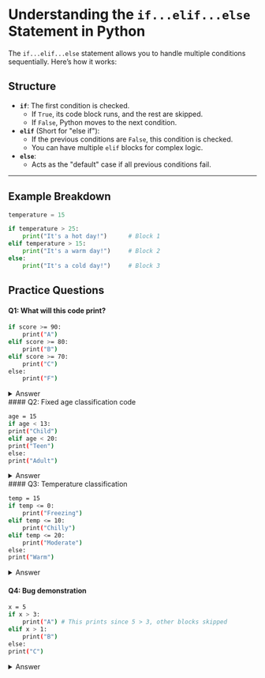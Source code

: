 # Understanding the `if...elif...else` Statement in Python

The `if...elif...else` statement allows you to handle multiple conditions sequentially. Here’s how it works:

## Structure

- **`if`**: The first condition is checked.
  - If `True`, its code block runs, and the rest are skipped.
  - If `False`, Python moves to the next condition.
- **`elif`** (Short for "else if"):
  - If the previous conditions are `False`, this condition is checked.
  - You can have multiple `elif` blocks for complex logic.
- **`else`**:
  - Acts as the "default" case if all previous conditions fail.

---

## Example Breakdown

```python
temperature = 15

if temperature > 25:
    print("It's a hot day!")      # Block 1
elif temperature > 15:
    print("It's a warm day!")     # Block 2
else:
    print("It's a cold day!")     # Block 3
```

## Practice Questions

#### Q1: What will this code print?

```bash score = 85
if score >= 90:
    print("A")
elif score >= 80:
    print("B")
elif score >= 70:
    print("C")
else:
    print("F")
```

<details> <summary>Answer</summary>
```
This will print "B" since 85 >= 80.
```
</details>
#### Q2: Fixed age classification code

```bash
age = 15
if age < 13:
print("Child")
elif age < 20:
print("Teen")
else:
print("Adult")
```

<details> <summary>Answer</summary>
 This will print "Teen" since 13 <= 15 < 20.
</details>
#### Q3: Temperature classification

```bash
temp = 15
if temp <= 0:
    print("Freezing")
elif temp <= 10:
    print("Chilly")
elif temp <= 20:
    print("Moderate")
else:
print("Warm")
```

<details> <summary>Answer</summary>
 This will print "Moderate" since 10 < 15 <= 20.
</details>

#### Q4: Bug demonstration

```bash
x = 5
if x > 3:
    print("A") # This prints since 5 > 3, other blocks skipped
elif x > 1:
    print("B")
else:
print("C")
```

<details> <summary>Answer</summary>
This prints "A" since 5 > 3, and other blocks are skipped.
</details>

